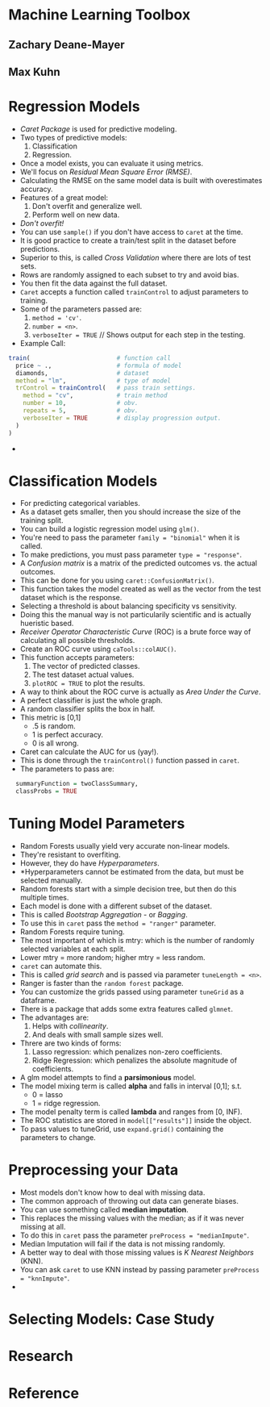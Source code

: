 # Machine Learning Toolbox
## Zachary Deane-Mayer
## Max Kuhn

# Regression Models
- *Caret Package* is used for predictive modeling.
- Two types of predictive models:
	1. Classification
	2. Regression.
- Once a model exists, you can evaluate it using metrics.
- We'll focus on *Residual Mean Square Error (RMSE)*.
- Calculating the RMSE on the same model data is built with overestimates accuracy.
- Features of a great model:
	1. Don't overfit and generalize well.
	2. Perform well on new data.
- *Don't overfit!*
- You can use `sample()` if you don't have access to `caret` at the time.
- It is good practice to create a train/test split in the dataset before predictions.
- Superior to this, is called *Cross Validation* where there are lots of test sets.
- Rows are randomly assigned to each subset to try and avoid bias.
- You then fit the data against the full dataset.
- `Caret` accepts a function called `trainControl` to adjust parameters to training.
- Some of the parameters passed are:
	1. `method = 'cv'`.
	2. `number = <n>`.
	3. `verboseIter = TRUE`  // Shows output for each step in the testing.
- Example Call:
```r
train(                        # function call
  price ~ .,                  # formula of model
  diamonds,                   # dataset
  method = "lm",              # type of model
  trControl = trainControl(   # pass train settings.
    method = "cv",            # train method
    number = 10,              # obv.
    repeats = 5,              # obv.
    verboseIter = TRUE        # display progression output.
  )
)
```
- 

# Classification Models
- For predicting categorical variables.
- As a dataset gets smaller, then you should increase the size of the training split.
- You can build a logistic regression model using `glm()`.
- You're need to pass the parameter `family = "binomial"` when it is called.
- To make predictions, you must pass parameter `type = "response"`.
- A *Confusion matrix* is a matrix of the predicted outcomes vs. the actual outcomes.
- This can be done for you using `caret::ConfusionMatrix()`.
- This function takes the model created as well as the vector from the test dataset which is the response.
- Selecting a threshold is about balancing specificity vs sensitivity.
- Doing this the manual way is not particularily scientific and is actually hueristic based.
- *Receiver Operator Characteristic Curve* (ROC) is a brute force way of calculating all possible thresholds.
- Create an ROC curve using `caTools::colAUC()`.
- This function accepts parameters:
  1. The vector of predicted classes.
  2. The test dataset actual values.
  3. `plotROC = TRUE` to plot the results.
- A way to think about the ROC curve is actually as *Area Under the Curve*.
- A perfect classifier is just the whole graph.
- A random classifier splits the box in half.
- This metric is [0,1]
  * .5 is random.
  * 1 is perfect accuracy.
  * 0 is all wrong.
- Caret can calculate the AUC for us (yay!).
- This is done through the `trainControl()` function passed in `caret`.
- The parameters to pass are:
```r
  summaryFunction = twoClassSummary,
  classProbs = TRUE
```

# Tuning Model Parameters
- Random Forests usually yield very accurate non-linear models.
- They're resistant to overfiting.
- However, they do have *Hyperparameters*.
- *Hyperparameters cannot be estimated from the data, but must be selected manually.
- Random forests start with a simple decision tree, but then do this multiple times.
- Each model is done with a different subset of the dataset.
- This is called *Bootstrap Aggregation* - or *Bagging*.
- To use this in `caret` pass the `method = "ranger"` parameter.
- Random Forests require tuning.
- The most important of which is mtry: which is the number of randomly selected variables at each split.
- Lower mtry = more random; higher mtry = less random.
- `caret` can automate this.
- This is called *grid search* and is passed via parameter `tuneLength = <n>`.
- Ranger is faster than the `random forest` package.
- You can customize the grids passed using parameter `tuneGrid` as a dataframe.
- There is a package that adds some extra features called `glmnet`.
- The advantages are:
  1. Helps with *collinearity*.
  2. And deals with small sample sizes well.
- Threre are two kinds of forms:
  1. Lasso regression: which penalizes non-zero coefficients.
  2. Ridge Regression: which penalizes the absolute magnitude of coefficients.
- A glm model attempts to find a **parsimonious** model.
- The model mixing term is called **alpha** and falls in interval [0,1]; s.t.
  * 0 = lasso
  * 1 = ridge regression.
- The model penalty term is called **lambda** and ranges from [0, INF).
- The ROC statistics are stored in `model[["results"]]` inside the object.
- To pass values to tuneGrid, use `expand.grid()` containing the parameters to change.

# Preprocessing your Data
- Most models don't know how to deal with missing data.
- The common approach of throwing out data can generate biases.
- You can use something called **median imputation**.
- This replaces the missing values with the median; as if it was never missing at all.
- To do this in `caret` pass the parameter `preProcess = "medianImpute"`.
- Median Imputation will fail if the data is not missing randomly.
- A better way to deal with those missing values is *K Nearest Neighbors* (KNN).
- You can ask `caret` to use KNN instead by passing parameter `preProcess = "knnImpute"`.
- 


# Selecting Models: Case Study

# Research

# Reference
